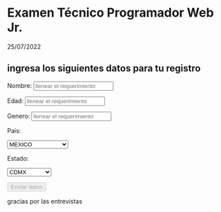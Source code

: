 <!DOCTYPE html>
<html lang="en">
<head>
<title>examen de programador Nomitek</title>
<link rel="stylesheet" type="text/css" href="estilos.css">
</head>
<body>

<div class="header">
  <h1>Examen Técnico Programador Web Jr. </h1>
  <p>25/07/2022</p>
</div>
<section>
<div class="main">
<from>
    <h2>ingresa los siguientes datos para  tu registro  </h2>
    <form action="../../form-result.php" target="_blank">
    <p>Nombre: <input type="txt_1" nombre="nombre" placeholder="llenear el requerimiento" > </p>
    <p>Edad: <input type="txt_2" edad="edad" placeholder="llenear el requerimiento"> </p>
    <p>Genero: <input type="txt_3" gen="genero" placeholder="llenear el requerimiento">  </p>    
<p>Pais: </p>
    <select>
     <option>MEXICO</OPTION>
     <option>CANADA</OPTION>
     <option>ESTADOS UNIDOS</OPTION>
</select>
<p>Estado:  </p>
    <select>
     <option>CDMX</OPTION>
     <option>DF</OPTION>
     <option>TORONTO</OPTION>
     option>OTTAWA</OPTION>
     <option>CALIFORNIA</OPTION>
     <option>ORLAMDO</OPTION>
</select>
  <p><button type="submit" disabled >Enviar datos</button></p>

</form>
<script src="inbex.js"></script>

  </section>
<footer>
<p>gracias por las entrevistas </p>
</footer>
</body>
</html>
